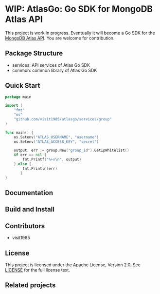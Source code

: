 # WIP: AtlasGo: Go SDK for MongoDB Atlas API

This project is work in progress. Eventually it will become a Go SDK for the [MongoDB Atlas API](https://docs.atlas.mongodb.com/api/). You are welcome for contribution.


## Package Structure

*  services: API services of Atlas Go SDK
*  common: common library of Atlas Go SDK


## Quick Start

```go
package main

import (
    "fmt"
    "os"
    "github.com/visit1985/atlasgo/services/group"
)

func main() {
    os.Setenv("ATLAS_USERNAME", "username")
    os.Setenv("ATLAS_ACCESS_KEY", "secret")

    output, err := group.New("group_id").GetIpWhitelist()
    if err == nil {
        fmt.Printf("%+v\n", output)
    } else {
        fmt.Println(err)
       }
}
```


## Documentation


## Build and Install


## Contributors

* visit1985


## License

This project is licensed under the Apache License, Version 2.0. See [LICENSE](https://github.com/visit1985/atlasgo/blob/master/LICENSE.txt) for the full license text.


## Related projects
